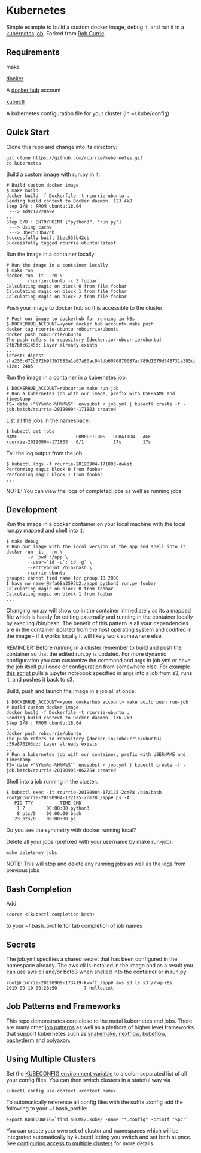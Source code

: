 # Kubernetes
Simple example to build a custom docker image, debug it, and run it in a [kubernetes](https://kubernetes.io/docs/tutorials/kubernetes-basics/) [job](https://kubernetes.io/docs/concepts/workloads/controllers/jobs-run-to-completion/).
Forked from [Rob Currie](https://github.com/rcurrie/kubernetes).

## Requirements
make

[docker](https://docs.docker.com/install/)

A [docker hub](https://hub.docker.com) account

[kubectl](https://kubernetes.io/docs/tasks/tools/install-kubectl/)

A kubernetes configuration file for your cluster (in ~/.kube/config)

## Quick Start
Clone this repo and change into its directory:
```
git clone https://github.com/rcurrie/kubernetes.git
cd kubernetes
```

Build a custom image with run.py in it:
```
# Build custom docker image
$ make build
docker build -f Dockerfile -t rcurrie-ubuntu .
Sending build context to Docker daemon  123.4kB
Step 1/8 : FROM ubuntu:18.04
 ---> 1d9c17228a9e
...
Step 8/8 : ENTRYPOINT ["python3", "run.py"]
 ---> Using cache
 ---> 3bec533b42cb
Successfully built 3bec533b42cb
Successfully tagged rcurrie-ubuntu:latest
```

Run the image in a container locally:
```
# Run the image in a container locally
$ make run
docker run -it --rm \
        rcurrie-ubuntu -c 3 foobar
Calculating magic on block 0 from file foobar
Calculating magic on block 1 from file foobar
Calculating magic on block 2 from file foobar
```

Push your image to docker hub so it is accessible to the cluster:
```
# Push our image to dockerhub for running in k8s
$ DOCKERHUB_ACCOUNT=<your docker hub account> make push
docker tag rcurrie-ubuntu robcurrie/ubuntu
docker push robcurrie/ubuntu
The push refers to repository [docker.io/robcurrie/ubuntu]
2fb7bfc6145d: Layer already exists
...
latest: digest: sha256:d72d572b9f3b7683a1e07a80ac04fdb6076870087ac789d1079d548731a385da size: 2405
```

Run the image in a container in a kubernetes job:
```
$ DOCKERHUB_ACCOUNT=robcurrie make run-job
# Run a kubernetes job with our image, prefix with USERNAME and timestamp
TS=`date +"%Y%m%d-%H%M%S"` envsubst < job.yml | kubectl create -f -
job.batch/rcurrie-20190904-171803 created
```

List all the jobs in the namespace:
```
$ kubectl get jobs
NAME                      COMPLETIONS   DURATION   AGE
rcurrie-20190904-171803   0/1           17s        17s
```

Tail the log output from the job
```
$ kubectl logs -f rcurrie-20190904-171803-dwkst
Performing magic block 0 from foobar
Performing magic block 1 from foobar
...
```
NOTE: You can view the logs of completed jobs as well as running jobs

## Development
Run the image in a docker container on your local machine with the local run.py mapped and shell into it:
```
$ make debug
# Run our image with the local version of the app and shell into it
docker run -it --rm \
        -v `pwd`:/app \
        --user=`id -u`:`id -g` \
        --entrypoint /bin/bash \
        rcurrie-ubuntu
groups: cannot find name for group ID 2000
I have no name!@afa68a3595b2:/app$ python3 run.py foobar
Calculating magic on block 0 from foobar
Calculating magic on block 1 from foobar
...
```
Changing run.py will show up in the container immediately as its a mapped file which is handy for editing externally and running in the container locally by exec'ing /bin/bash. The benefit of this pattern is all your dependencies are in the container isolated from the host operating system and codified in the image - if it works locally it will likely work somewhere else.

REMINDER: Before running in a cluster remember to build and push the container so that the edited run.py is updated. For more dynamic configuration you can customize the command and args in job.yml or have the job itself pull code or configuration from somewhere else. For example [this script](https://github.com/rcurrie/jupyter/blob/master/job.py) pulls a jupyter notebook specified in args into a job from s3, runs it, and pushes it back to s3.

Build, push and launch the image in a job all at once:
```
$ DOCKERHUB_ACCOUNT=<your dockerhub account> make build push run-job
# Build custom docker image
docker build -f Dockerfile -t rcurrie-ubuntu .
Sending build context to Docker daemon  136.2kB
Step 1/8 : FROM ubuntu:18.04
...
docker push robcurrie/ubuntu
The push refers to repository [docker.io/robcurrie/ubuntu]
c59a876203dd: Layer already exists
...
# Run a kubernetes job with our container, prefix with USERNAME and timestamp
TS=`date +"%Y%m%d-%H%M%S"` envsubst < job.yml | kubectl create -f -
job.batch/rcurrie-20190905-062754 created
```

Shell into a job running in the cluster:
```
$ kubectl exec -it rcurrie-20190904-172125-2cm78 /bin/bash
root@rcurrie-20190904-172125-2cm78:/app# ps -A
   PID TTY          TIME CMD
    1 ?        00:00:00 python3
    8 pts/0    00:00:00 bash
   23 pts/0    00:00:00 ps
```
Do you see the symmetry with docker running local?

Delete all your jobs (prefixed with your username by make run-job):
```
make delete-my-jobs
```
NOTE: This will stop and delete any running jobs as well as the logs from previous jobs

## Bash Completion
Add:
```
source <(kubectl completion bash)
```
to your ~/.bash_profile for tab completion of job names

## Secrets
The job.yml specifies a shared secret that has been configured in the namespace already. The aws cli is installed in the image and as a result you can use aws cli and/or boto3 when shelled into the container or in run.py:
```
root@rcurrie-20190909-173419-kvwft:/app# aws s3 ls s3://vg-k8s
2019-09-10 00:26:50          7 hello.txt
```

## Job Patterns and Frameworks
This repo demonstrates core close to the metal kubernetes and jobs. There are many other [job patterns](https://kubernetes.io/docs/concepts/workloads/controllers/jobs-run-to-completion/#job-patterns) as well as a plethora of higher level frameworks that support kubernetes such as [snakemake](https://snakemake.readthedocs.io/en/stable/), [nextflow](https://www.nextflow.io), [kubeflow](https://www.kubeflow.org), [pachyderm](https://www.pachyderm.io) and [polyaxon](https://polyaxon.com).

## Using Multiple Clusters
Set the [KUBECONFIG environment variable](https://kubernetes.io/docs/concepts/configuration/organize-cluster-access-kubeconfig/#supporting-multiple-clusters-users-and-authentication-mechanisms) to a colon separated list of all your config files. You can then switch clusters in a stateful way via
```
kubectl config use-context <context name>
```
To automatically reference all config files with the suffix .config add the following to your ~/.bash_profile:
```
export KUBECONFIG=`find $HOME/.kube/ -name "*.config" -printf "%p:"`
```
You can create your own set of cluster and namespaces which will be integrated automatically by kubectl letting you switch and set both at once. See [configuring access to multiple clusters](https://kubernetes.io/docs/tasks/access-application-cluster/configure-access-multiple-clusters/) for more details.
